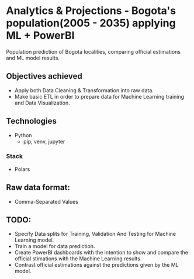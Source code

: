 # Analytics & Projections - Bogota's population(2005 - 2035) applying ML + PowerBI

Population prediction of Bogota localities, comparing official estimations
and ML model results.

## Objectives achieved

- Apply both Data Cleaning & Transformation into raw data.
- Make basic ETL in order to prepare data for Machine Learning training and Data Visualization.

## Technologies

- Python
    - pip, venv, jupyter

### Stack

- Polars

## Raw data format:

- Comma-Separated Values

## TODO:

- Specify Data splits for Training, Validation And Testing for Machine Learning model.
- Train a model for data prediction.
- Create PowerBI dashboards with the intention to show and compare the official stimations with the Machine Learning results.
- Contrast official estimations against the predictions given by the ML model.
